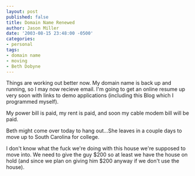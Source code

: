 ```yaml
---
layout: post
published: false
title: Domain Name Renewed
author: Jason Miller
date: '2003-08-15 23:48:00 -0500'
categories:
- personal
tags:
- domain name
- moving
- Beth Dobyne
---
```


Things are working out better now. My domain name is back up and running, so I
may now recieve email. I'm going to get an online resume up very soon with links
to demo applications (including this Blog which I programmed myself).

My power bill is paid, my rent is paid, and soon my cable modem bill will be
paid.

Beth might come over today to hang out...She leaves in a couple days to move up
to South Carolina for college.

I don't know what the fuck we're doing with this house we're supposed to move
into. We need to give the guy $200 so at least we have the house on hold (and
since we plan on giving him $200 anyway if we don't use the house).

